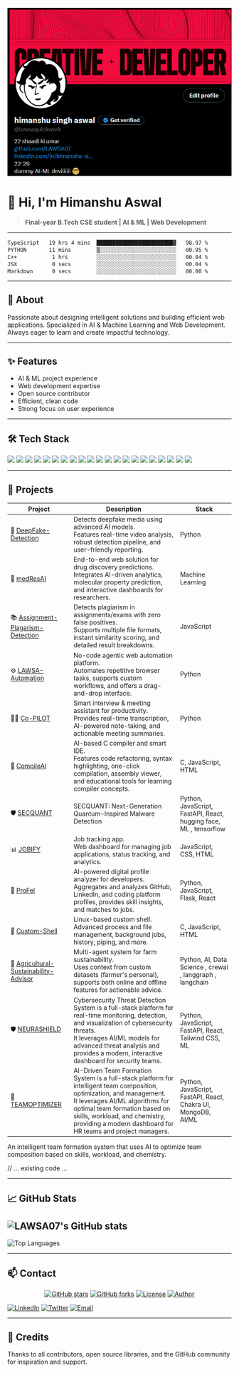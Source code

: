 ![lawsa banner](lawsa.png)


# 👋 Hi, I'm Himanshu Aswal

> **Final-year B.Tech CSE student | AI & ML | Web Development**

---

```
TypeScript   19 hrs 4 mins  ████████████████████████▓   98.97 %
PYTHON       11 mins        ▒░░░░░░░░░░░░░░░░░░░░░░░░   00.95 %
C++           1 hrs         ░░░░░░░░░░░░░░░░░░░░░░░░░   00.04 %
JSX           0 secs        ░░░░░░░░░░░░░░░░░░░░░░░░░   00.04 %
Markdown      0 secs        ░░░░░░░░░░░░░░░░░░░░░░░░░   00.00 %
```

---

## 📝 About

Passionate about designing intelligent solutions and building efficient web applications. Specialized in AI & Machine Learning and Web Development. Always eager to learn and create impactful technology.

---

## ✨ Features
- AI & ML project experience
- Web development expertise
- Open source contributor
- Efficient, clean code
- Strong focus on user experience

---

## 🛠️ Tech Stack

<p>
  <img src="https://img.shields.io/badge/Python-3776AB?logo=python&logoColor=white" height="40">
  <img src="https://img.shields.io/badge/TensorFlow-FF6F00?logo=tensorflow&logoColor=white" height="40">
  <img src="https://img.shields.io/badge/Keras-D00000?logo=keras&logoColor=white" height="40">
  <img src="https://img.shields.io/badge/PyTorch-EE4C2C?logo=pytorch&logoColor=white" height="40">
  <img src="https://img.shields.io/badge/Scikit--learn-F7931E?logo=scikit-learn&logoColor=white" height="40">
  <img src="https://img.shields.io/badge/LangChain-000000?logo=data:image/svg+xml;base64,PHN2ZyBmaWxsPSIjZmZmIiB2aWV3Qm94PSIwIDAgMzAgMzAiIHdpZHRoPSIxNCIgaGVpZ2h0PSIxNCI+PHJlY3Qgd2lkdGg9IjMwIiBoZWlnaHQ9IjMwIiByeD0iNSIgZmlsbD0iIzAwMCIvPjx0ZXh0IHg9IjE1IiB5PSIyMCIgZm9udC1zaXplPSIxMCIgdGV4dC1hbmNob3I9Im1pZGRsZSIgZmlsbD0iI2ZmZiI+TC1DPC90ZXh0Pjwvc3ZnPg==" height="40">
  <img src="https://img.shields.io/badge/LangGraph-000000?logo=data:image/svg+xml;base64,PHN2ZyBmaWxsPSIjZmZmIiB2aWV3Qm94PSIwIDAgMzAgMzAiIHdpZHRoPSIxNCIgaGVpZ2h0PSIxNCI+PHJlY3Qgd2lkdGg9IjMwIiBoZWlnaHQ9IjMwIiByeD0iNSIgZmlsbD0iIzAwMCIvPjx0ZXh0IHg9IjE1IiB5PSIyMCIgZm9udC1zaXplPSIxMCIgdGV4dC1hbmNob3I9Im1pZGRsZSIgZmlsbD0iI2ZmZiI+TC1HPjwvdGV4dD48L3N2Zz4=" height="40">
  <img src="https://img.shields.io/badge/OpenAI-412991?logo=openai&logoColor=white" height="40">
  <img src="https://img.shields.io/badge/Hugging%20Face-FFD21F?logo=huggingface&logoColor=black" height="40">
  <img src="https://img.shields.io/badge/React-61DAFB?logo=react&logoColor=black" height="40">
  <img src="https://img.shields.io/badge/Next.js-000000?logo=nextdotjs&logoColor=white" height="40">
  <img src="https://img.shields.io/badge/Node.js-339933?logo=nodedotjs&logoColor=white" height="40">
  <img src="https://img.shields.io/badge/Express-000000?logo=express&logoColor=white" height="40">
  <img src="https://img.shields.io/badge/JavaScript-F7DF1E?logo=javascript&logoColor=black" height="40">
  <img src="https://img.shields.io/badge/TypeScript-3178C6?logo=typescript&logoColor=white" height="40">
  <img src="https://img.shields.io/badge/HTML5-E34F26?logo=html5&logoColor=white" height="40">
  <img src="https://img.shields.io/badge/CSS3-1572B6?logo=css3&logoColor=white" height="40">
  <img src="https://img.shields.io/badge/MongoDB-47A248?logo=mongodb&logoColor=white" height="40">
  <img src="https://img.shields.io/badge/PostgreSQL-4169E1?logo=postgresql&logoColor=white" height="40">
  <img src="https://img.shields.io/badge/Docker-2496ED?logo=docker&logoColor=white" height="40">
  <img src="https://img.shields.io/badge/Flask-000000?logo=flask&logoColor=white" height="40">
</p>

<!-- Note: For truly animated/movable icons, you would need to use GIFs or SVGs with animation, but GitHub markdown only supports static badge images. For more interactivity, consider linking to a portfolio or using a custom web page. -->

---

## 📂 Projects

| Project | Description | Stack |
|--------|-------------|-------|
| 🤖 [DeepFake-Detection](https://github.com/LAWSA07/DeepFake-Detection) | Detects deepfake media using advanced AI models.<br>Features real-time video analysis, robust detection pipeline, and user-friendly reporting. | Python |
| 💊 [medResAI](https://github.com/LAWSA07/medResAI) | End-to-end web solution for drug discovery predictions.<br>Integrates AI-driven analytics, molecular property prediction, and interactive dashboards for researchers. | Machine Learning |
| 📚 [Assignment-Plagarism-Detection](https://github.com/LAWSA07/Assignment-Plagarism-Detection) | Detects plagiarism in assignments/exams with zero false positives.<br>Supports multiple file formats, instant similarity scoring, and detailed result breakdowns. | JavaScript |
| ⚙️ [LAWSA-Automation](https://github.com/LAWSA07/LAWSA-Automation) | No-code agentic web automation platform.<br>Automates repetitive browser tasks, supports custom workflows, and offers a drag-and-drop interface. | Python |
| 🧑‍💼 [Co-PILOT](https://github.com/LAWSA07/Co-PILOT) | Smart interview & meeting assistant for productivity.<br>Provides real-time transcription, AI-powered note-taking, and actionable meeting summaries. | Python |
| 🧠 [CompileAI](https://github.com/LAWSA07/CompileAI) | AI-based C compiler and smart IDE.<br>Features code refactoring, syntax highlighting, one-click compilation, assembly viewer, and educational tools for learning compiler concepts. | C, JavaScript, HTML |
| 🛡️ [SECQUANT](https://github.com/LAWSA07/SECQUANT) | SECQUANT: Next-Generation Quantum-Inspired Malware Detection | Python, JavaScript, FastAPI, React, hugging face, ML , tensorflow |
| 📊 [JOBIFY](https://github.com/LAWSA07/JOBIFY) | Job tracking app.<br>Web dashboard for managing job applications, status tracking, and analytics. | JavaScript, CSS, HTML |
| 🪪 [ProFel](https://github.com/LAWSA07/ProFel) | AI-powered digital profile analyzer for developers.<br>Aggregates and analyzes GitHub, LinkedIn, and coding platform profiles, provides skill insights, and matches to jobs. | Python, JavaScript, Flask, React |
| 🐚 [Custom-Shell](https://github.com/LAWSA07/Custom-Shell) | Linux-based custom shell.<br>Advanced process and file management, background jobs, history, piping, and more. | C, JavaScript, HTML |
| 🌱 [Agricultural-Sustainability-Advisor](https://github.com/LAWSA07/Agricultural-Sustainability-Advisor) | Multi-agent system for farm sustainability.<br>Uses context from custom datasets (farmer's personal), supports both online and offline features for actionable advice. | Python, AI, Data Science , crewai , langgraph , langchain |
| 🛡️ [NEURASHIELD](https://github.com/LAWSA07/NEURASHIELD) | Cybersecurity Threat Detection System is a full-stack platform for real-time monitoring, detection, and visualization of cybersecurity threats.<br>It leverages AI/ML models for advanced threat analysis and provides a modern, interactive dashboard for security teams. | Python, JavaScript, FastAPI, React, Tailwind CSS, ML |
| 🚀 [TEAMOPTIMIZER](https://github.com/LAWSA07/TeamOptimizer) | AI-Driven Team Formation System is a full-stack platform for intelligent team composition, optimization, and management.<br>It leverages AI/ML algorithms for optimal team formation based on skills, workload, and chemistry, providing a modern dashboard for HR teams and project managers. | Python, JavaScript, FastAPI, React, Chakra UI, MongoDB, AI/ML |

An intelligent team formation system that uses AI to optimize team composition based on skills, workload, and chemistry.

// ... existing code ...

---

## 📈 GitHub Stats

![LAWSA07's GitHub stats](https://github-readme-stats.vercel.app/api?username=LAWSA07&show_icons=true&theme=algolia&bg_color=000000&text_color=00FF00&title_color=00FF00)
---
![Top Languages](https://github-readme-stats.vercel.app/api/top-langs/?username=LAWSA07&layout=compact&theme=algolia&bg_color=000000&text_color=00FF00&title_color=00FF00)


---

## 📫 Contact

<p align="center">
  <a href="https://github.com/LAWSA07/Lawsa07"><img src="https://img.shields.io/github/stars/LAWSA07/Lawsa07?style=social" alt="GitHub stars"></a>
  <a href="https://github.com/LAWSA07/Lawsa07"><img src="https://img.shields.io/github/forks/LAWSA07/Lawsa07?style=social" alt="GitHub forks"></a>
  <a href="https://github.com/LAWSA07/Lawsa07/blob/main/LICENSE"><img src="https://img.shields.io/github/license/LAWSA07/Lawsa07?color=lime" alt="License"></a>
  <a href="https://github.com/LAWSA07"><img src="https://img.shields.io/badge/Author-LAWSA07-lime" alt="Author"></a>
</p>

[![LinkedIn](https://img.shields.io/badge/LinkedIn-0077B5?logo=linkedin&logoColor=white)](https://www.linkedin.com/in/himanshu-singh-aswal-093186271/)
[![Twitter](https://img.shields.io/badge/Twitter-1DA1F2?logo=twitter&logoColor=white)](https://twitter.com/himanshuaswal)
[![Email](https://img.shields.io/badge/Email-D14836?logo=gmail&logoColor=white)](mailto:aswalh0707@gmail.com)

---

## 🙏 Credits

Thanks to all contributors, open source libraries, and the GitHub community for inspiration and support.
